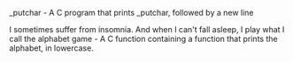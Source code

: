 _putchar - A C program that prints _putchar, followed by a new line

I sometimes suffer from insomnia. And when I can't fall asleep, I play what I call the alphabet game - A C function containing a  function that prints the alphabet, in lowercase.
